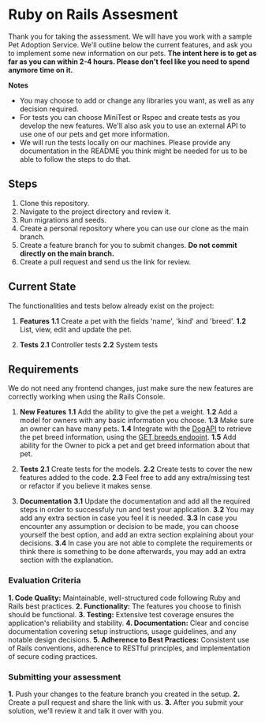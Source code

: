 # Ruby on Rails Assesment
Thank you for taking the assessment. We will have you work with a sample Pet Adoption Service. We'll outline below the current features, and ask you to implement some new information on our pets. **The intent here is to get as far as you can within 2-4 hours. Please don't feel like you need to spend anymore time on it.**

**Notes**
- You may choose to add or change any libraries you want, as well as any decision required.
- For tests you can choose MiniTest or Rspec and create tests as you develop the new features. We'll also ask you to use an external API to use one of our pets and get more information.
- We will run the tests locally on our machines. Please provide any documentation in the README you think might be needed for us to be able to follow the steps to do that.

## Steps

1. Clone this repository.
2. Navigate to the project directory and review it.
3. Run migrations and seeds.
4. Create a personal repository where you can use our clone as the main branch.
5. Create a feature branch for you to submit changes. **Do not commit directly on the main branch.**
6. Create a pull request and send us the link for review.

## Current State
The functionalities and tests below already exist on the project:

1. **Features**
**1.1** Create a pet with the fields 'name', 'kind' and 'breed'.
**1.2** List, view, edit and update the pet.

2. **Tests**
**2.1** Controller tests
**2.2** System tests

## Requirements
We do not need any frontend changes, just make sure the new features are correctly working when using the Rails Console.

1. **New Features**
**1.1**  Add the ability to give the pet a weight.
**1.2** Add a model for owners with any basic information you choose.
**1.3** Make sure an owner can have many pets.
**1.4** Integrate with the [DogAPI](https://dogapi.dog/) to retrieve the pet breed information, using the [GET breeds endpoint](https://dogapi.dog/docs/api-v2).
**1.5** Add ability for the Owner to pick a pet and get breed information about that pet.

2. **Tests**
**2.1** Create tests for the models.
**2.2** Create tests to cover the new features added to the code.
**2.3** Feel free to add any extra/missing test or refactor if you believe it makes sense.

3. **Documentation**
**3.1** Update the documentation and add all the required steps in order to successfuly run and test your application.
**3.2** You may add any extra section in case you feel it is needed.
**3.3** In case you encounter any assumption or decision to be made, you can choose yourself the best option, and add an extra section explaining about your decisions.
**3.4** In case you are not able to complete the requirements or think there is something to be done afterwards, you may add an extra section with the explanation.

### **Evaluation Criteria**

**1. Code Quality:** Maintainable, well-structured code following Ruby and Rails best practices.
**2. Functionality:** The features you choose to finish should be functional.
**3. Testing:** Extensive test coverage ensures the application's reliability and stability.
**4. Documentation:** Clear and concise documentation covering setup instructions, usage guidelines, and any notable design decisions.
**5. Adherence to Best Practices:** Consistent use of Rails conventions, adherence to RESTful principles, and implementation of secure coding practices.

### Submitting your assessment
**1.** Push your changes to the feature branch you created in the setup.
**2.** Create a pull request and share the link with us.
**3.** After you submit your solution, we'll review it and talk it over with you.
